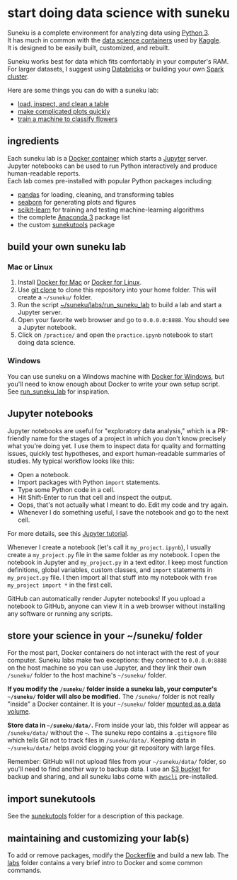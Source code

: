 # start doing data science with suneku

Suneku is a complete environment for analyzing data using [Python 3](https://www.python.org/).  
It has much in common with the [data science containers](http://blog.kaggle.com/2016/02/05/how-to-get-started-with-data-science-in-containers/) used by [Kaggle](https://www.kaggle.com/).  
It is designed to be easily built, customized, and rebuilt.

Suneku works best for data which fits comfortably in your computer's RAM.  
For larger datasets, I suggest using [Databricks](https://databricks.com/) or building your own [Spark cluster](http://spark.apache.org/).

Here are some things you can do with a suneku lab:
* [load, inspect, and clean a table](https://github.com/samkennerly/suneku/blob/master/practice/practice.ipynb)
* [make complicated plots quickly](https://github.com/samkennerly/suneku/blob/master/sunekutools/viz/viz.ipynb)
* [train a machine to classify flowers](https://github.com/samkennerly/suneku/blob/master/sunekutools/ml/logistic_classifier.ipynb)



## ingredients

Each suneku lab is a [Docker container](https://www.docker.com/what-docker) which starts a [Jupyter](http://jupyter.org/) server.  
Jupyter notebooks can be used to run Python interactively and produce human-readable reports.  
Each lab comes pre-installed with popular Python packages including:
* [pandas](http://pandas.pydata.org/) for loading, cleaning, and transforming tables
* [seaborn](http://seaborn.pydata.org/) for generating plots and figures
* [scikit-learn](http://scikit-learn.org/stable/) for training and testing machine-learning algorithms
* the complete [Anaconda 3](https://docs.continuum.io/anaconda/pkg-docs) package list
* the custom [sunekutools](https://github.com/samkennerly/suneku/tree/master/sunekutools) package


## build your own suneku lab

### Mac or Linux
1. Install [Docker for Mac](https://docs.docker.com/docker-for-mac/) or [Docker for Linux](https://docs.docker.com/engine/installation/linux/).
2. Use [git clone](https://help.github.com/articles/cloning-a-repository/) to clone this repository into your home folder.  This will create a `~/suneku/` folder.
3. Run the script [~/suneku/labs/run_suneku_lab](https://github.com/samkennerly/suneku/blob/master/labs/run_suneku_lab) to build a lab and start a Jupyter server.
4. Open your favorite web browser and go to `0.0.0.0:8888`. You should see a Jupyter notebook.
5. Click on `/practice/` and open the `practice.ipynb` notebook to start doing data science.

### Windows
You can use suneku on a Windows machine with [Docker for Windows](https://docs.docker.com/docker-for-windows/), but you'll need to know enough about Docker to write your own setup script. See [run_suneku_lab](https://github.com/samkennerly/suneku/blob/master/labs/run_suneku_lab) for inspiration.


## Jupyter notebooks

Jupyter notebooks are useful for "exploratory data analysis," which is a PR-friendly name for the stages of a project in which you don't know precisely what you're doing yet. I use them to inspect data for quality and formatting issues, quickly test hypotheses, and export human-readable summaries of studies. My typical workflow looks like this:

* Open a notebook.
* Import packages with Python `import` statements.
* Type some Python code in a cell.
* Hit Shift-Enter to run that cell and inspect the output.
* Oops, that's not actually what I meant to do. Edit my code and try again.
* Whenever I do something useful, I save the notebook and go to the next cell.

For more details, see this [Jupyter tutorial](http://nbviewer.jupyter.org/github/jupyter/notebook/blob/master/docs/source/examples/Notebook/Notebook%20Basics.ipynb).

Whenever I create a notebook (let's call it `my_project.ipynb`), I usually create a `my_project.py` file in the same folder as my notebook. I open the notebook in Jupyter and `my_project.py` in a text editor. I keep most function definitions, global variables, custom classes, and `import` statements in `my_project.py` file. I then import all that stuff into my notebook with `from my_project import *` in the first cell.

GitHub can automatically render Jupyter notebooks! If you upload a notebook to GitHub, anyone can view it in a web browser without installing any software or running any scripts. 


## store your science in your ~/suneku/ folder

For the most part, Docker containers do not interact with the rest of your computer. Suneku labs make two exceptions: they connect to `0.0.0.0:8888` on the host machine so you can use Jupyter, and they link their own `/suneku/` folder to the host machine's `~/suneku/` folder.

**If you modify the `/suneku/` folder inside a suneku lab, your computer's `~/suneku/` folder will also be modified.** The `/suneku/` folder is not really "inside" a Docker container. It is your `~/suneku/` folder [mounted as a data volume](https://docs.docker.com/engine/tutorials/dockervolumes/#/mount-a-host-directory-as-a-data-volume).

**Store data in `~/suneku/data/`.** From inside your lab, this folder will appear as `/suneku/data/` without the `~`. The suneku repo contains a `.gitignore` file which tells Git not to track files in `/suneku/data/`. Keeping data in `~/suneku/data/` helps avoid clogging your git repository with large files.

Remember: GitHub will not upload files from your `~/suneku/data/` folder, so you'll need to find another way to backup data. I use an [S3 bucket](https://aws.amazon.com/s3/) for backup and sharing, and all suneku labs come with [`awscli`](https://aws.amazon.com/cli/) pre-installed.


## import sunekutools

See the [sunekutools](https://github.com/samkennerly/suneku/tree/master/sunekutools) folder for a description of this package.


## maintaining and customizing your lab(s)

To add or remove packages, modify the [Dockerfile](https://github.com/samkennerly/suneku/blob/master/labs/latest/Dockerfile) and build a new lab. The [labs](https://github.com/samkennerly/suneku/tree/master/labs) folder contains a very brief intro to Docker and some common commands.
